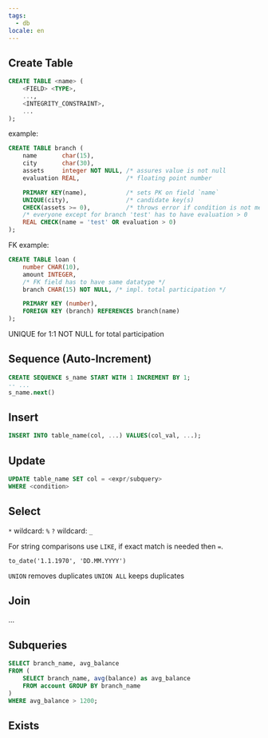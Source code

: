 ```yaml
---
tags:
  - db
locale: en
---
```


## Create Table

```sql
CREATE TABLE <name> (
	<FIELD> <TYPE>,
	...,
	<INTEGRITY_CONSTRAINT>,
	...
);
```

example:

```sql
CREATE TABLE branch (
	name       char(15),
	city       char(30),
	assets     integer NOT NULL, /* assures value is not null            */
	evaluation REAL,             /* floating point number                */

	PRIMARY KEY(name),           /* sets PK on field `name`              */
	UNIQUE(city),                /* candidate key(s)                     */
	CHECK(assets >= 0),          /* throws error if condition is not met */
	/* everyone except for branch 'test' has to have evaluation > 0      */
	REAL CHECK(name = 'test' OR evaluation > 0)
);
```

FK example:

```sql
CREATE TABLE loan (
	number CHAR(10),
	amount INTEGER,
	/* FK field has to have same datatype */
	branch CHAR(15) NOT NULL, /* impl. total participation */

	PRIMARY KEY (number),
	FOREIGN KEY (branch) REFERENCES branch(name)
);
```

UNIQUE for 1:1
NOT NULL for total participation

## Sequence (Auto-Increment)

```sql
CREATE SEQUENCE s_name START WITH 1 INCREMENT BY 1;
-- ...
s_name.next()
```

## Insert

```sql
INSERT INTO table_name(col, ...) VALUES(col_val, ...);
```

## Update

```sql
UPDATE table_name SET col = <expr/subquery>
WHERE <condition>
```

## Select

`*` wildcard: `%`
`?` wildcard: `_`

For string comparisons use `LIKE`, if exact match is needed then `=`.

`to_date('1.1.1970', 'DD.MM.YYYY')`

`UNION` removes duplicates
`UNION ALL` keeps duplicates

## Join

...

## Subqueries

```sql
SELECT branch_name, avg_balance
FROM (
	SELECT branch_name, avg(balance) as avg_balance
	FROM account GROUP BY branch_name
)
WHERE avg_balance > 1200;
```

## Exists
